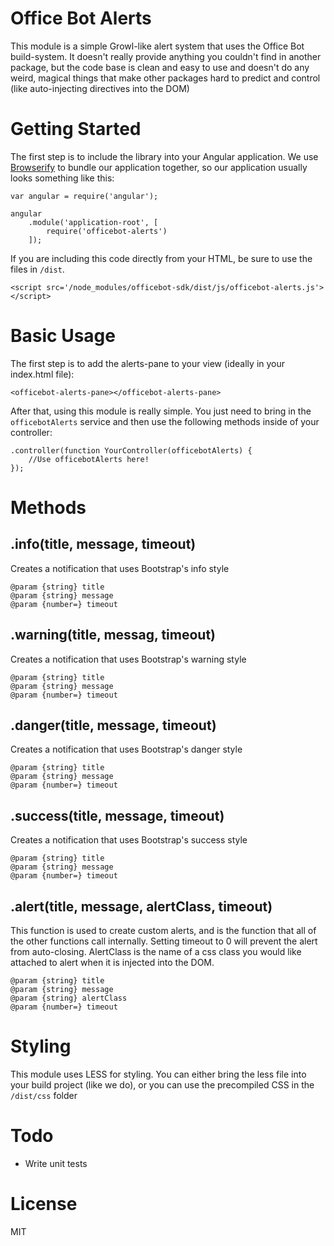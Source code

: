 # Office Bot Alerts

This module is a simple Growl-like alert system that uses the Office Bot build-system. It doesn't really provide anything you couldn't find in another package, but the code base is clean and easy to use and doesn't do any weird, magical things that make other packages hard to predict and control (like auto-injecting directives into the DOM)

# Getting Started

The first step is to include the library into your Angular application. We use [Browserify](https://github.com/substack/node-browserify) to bundle our application together, so our application usually looks something like this:

```
var angular = require('angular');

angular
	.module('application-root', [
		require('officebot-alerts')
	]);

```

If you are including this code directly from your HTML, be sure to use the files in `/dist`.

```
<script src='/node_modules/officebot-sdk/dist/js/officebot-alerts.js'></script>
```

# Basic Usage

The first step is to add the alerts-pane to your view (ideally in your index.html file):
```
<officebot-alerts-pane></officebot-alerts-pane>
```

After that, using this module is really simple. You just need to bring in the `officebotAlerts` service and then use the following methods inside of your controller:

```
.controller(function YourController(officebotAlerts) {
	//Use officebotAlerts here!
});

```

# Methods

## .info(title, message, timeout)

Creates a notification that uses Bootstrap's info style

```
@param {string} title
@param {string} message
@param {number=} timeout
```

## .warning(title, messag, timeout)

Creates a notification that uses Bootstrap's warning style

```
@param {string} title
@param {string} message
@param {number=} timeout
```

## .danger(title, message, timeout)

Creates a notification that uses Bootstrap's danger style

```
@param {string} title
@param {string} message
@param {number=} timeout
```

## .success(title, message, timeout)

Creates a notification that uses Bootstrap's success style

```
@param {string} title
@param {string} message
@param {number=} timeout
```

## .alert(title, message, alertClass, timeout)

This function is used to create custom alerts, and is the function that all of the other functions call internally. Setting timeout to 0 will prevent the alert from auto-closing. AlertClass is the name of a css class you would like attached to alert when it is injected into the DOM.

```
@param {string} title
@param {string} message
@param {string} alertClass
@param {number=} timeout
```

# Styling

This module uses LESS for styling. You can either bring the less file into your build project (like we do), or you can use the precompiled CSS in the `/dist/css` folder


# Todo

* Write unit tests

# License

MIT